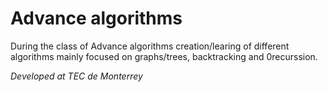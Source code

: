 # Advance algorithms

During the class of Advance algorithms creation/learing of different algorithms mainly focused on graphs/trees, backtracking and 0recurssion.

*Developed at TEC de Monterrey*
